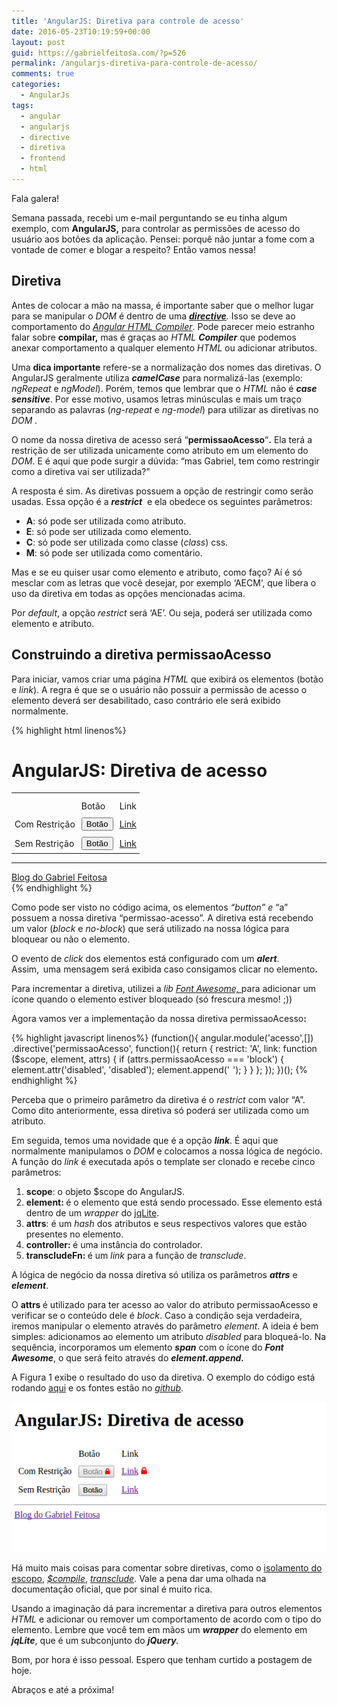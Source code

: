 ```yaml
---
title: 'AngularJS: Diretiva para controle de acesso'
date: 2016-05-23T10:19:59+00:00
layout: post
guid: https://gabrielfeitosa.com/?p=526
permalink: /angularjs-diretiva-para-controle-de-acesso/
comments: true
categories:
  - AngularJs
tags:
  - angular
  - angularjs
  - directive
  - diretiva
  - frontend
  - html
---
```

Fala galera!

Semana passada, recebi um e-mail perguntando se eu tinha algum exemplo, com **AngularJS,** para controlar as permissões de acesso do usuário aos botões da aplicação. Pensei: porquê não juntar a fome com a vontade de comer e blogar a respeito? Então vamos nessa!
<!--more-->

## Diretiva

Antes de colocar a mão na massa, é importante saber que o melhor lugar para se manipular o _DOM_ é dentro de uma _**<a href="https://docs.angularjs.org/guide/directive" target="_blank">directive</a>**._ Isso se deve ao comportamento do _<a href="https://docs.angularjs.org/guide/compiler" target="_blank">Angular HTML Compiler</a>_. Pode parecer meio estranho falar sobre **compilar,** mas é graças ao _HTML_ **_Compiler_** que podemos anexar comportamento a qualquer elemento _HTML_ ou adicionar atributos.

Uma **dica importante** refere-se a normalização dos nomes das diretivas. O AngularJS geralmente utiliza _**camelCase**_ para normalizá-las (exemplo: _ngRepeat_ e _ngModel_). Porém, temos que lembrar que o _HTML_ não é **_case sensitive_**. Por esse motivo, usamos letras minúsculas e mais um traço separando as palavras (_ng-repeat_ e _ng-model_) para utilizar as diretivas no _DOM ._ 

O nome da nossa diretiva de acesso será &#8220;**permissaoAcesso**&#8220;**.** Ela terá a restrição de ser utilizada unicamente como atributo em um elemento do _DOM_. E é aqui que pode surgir a dúvida: &#8220;mas Gabriel, tem como restringir como a diretiva vai ser utilizada?&#8221;

A resposta é sim. As diretivas possuem a opção de restringir como serão usadas. Essa opção é a **_restrict_**  e ela obedece os seguintes parâmetros:

* **A**: só pode ser utilizada como atributo.
* **E**: só pode ser utilizada como elemento.
* **C**: só pode ser utilizada como classe (_class_) css.
* **M**: só pode ser utilizada como comentário.

Mas e se eu quiser usar como elemento e atributo, como faço? Aí é só mesclar com as letras que você desejar, por exemplo &#8216;AECM&#8217;, que libera o uso da diretiva em todas as opções mencionadas acima.
  
Por <em>default</em>, a opção <em>restrict </em>será &#8216;AE&#8217;. Ou seja, poderá ser utilizada como elemento e atributo.

## Construindo a diretiva permissaoAcesso
 
Para iniciar, vamos criar uma página <em>HTML</em> que exibirá os elementos (botão e <em>link</em>). A regra é que se o usuário não possuir a permissão de acesso o elemento deverá ser desabilitado, caso contrário ele será exibido normalmente.

{% highlight html linenos%}
<!DOCTYPE html>
<html ng-app="acesso">
<head>
  <meta charset="utf-8" />
  <link rel="shortcut icon" type="image/x-icon" href="favicon.ico">
  <title>Blog do Gabriel Feitosa</title>
  <link rel="stylesheet" href="font-awesome/css/font-awesome.min.css">
  <style>
    .block {
        margin-left: 5px;
        color: red;
    }
    
    a[disabled] {
        pointer-events: none;
    }
    
    td {
        padding: 5px
    }
  </style>
</head>

<body>
  <h1>AngularJS: Diretiva de acesso</h1>
  <table>
    <th>
      <tr>
          <td></td>
          <td>Botão</td>
          <td>Link</td>
      </tr>
    </th>
    <tr>
      <td>Com Restrição</td>
      <td>
          <button permissao-acesso="block" onclick="alert('Ops, deu errado!')">Botão</button>
      </td>
      <td>
          <a href="" permissao-acesso="block" onclick="alert('Ops, deu errado!')">Link</a>
      </td>
    </tr>
    <tr>
      <td>Sem Restrição</td>
      <td>
        <button permissao-acesso="no-block" onclick="alert('Aeee \\o/, botão liberado!')">Botão</button>
      </td>
      <td>
        <a href="" permissao-acesso="no-block" onclick="alert('Aeee \\o/, link liberado!')">Link</a>
      </td>
    </tr>
  </table>

  <footer>
      <hr/>
      <a href="https://gabrielfeitosa.com"> Blog do Gabriel Feitosa</a>
  </footer>
  <script src="https://ajax.googleapis.com/ajax/libs/angularjs/1.5.5/angular.min.js"></script>
  <script src="js/app.js"></script>
</body>

</html>
{% endhighlight %}

Como pode ser visto no código acima, os elementos<em> &#8220;button&#8221; e </em>&#8220;a&#8221; possuem a nossa diretiva &#8220;permissao-acesso&#8221;. A diretiva está recebendo um valor (<em>block</em> e <em>no-block</em>) que será utilizado na nossa lógica para bloquear ou não o elemento.
  
O evento de <em>click</em> dos elementos está configurado com um <strong><em>alert</em></strong>. Assim,<strong> </strong><strong> </strong>uma mensagem será exibida caso consigamos clicar no elemento<strong>.</strong>

Para incrementar a diretiva, utilizei a <em>lib <a href="http://fontawesome.io/" target="_blank">Font Awesome, </a></em>para adicionar um ícone quando o elemento estiver bloqueado (só frescura mesmo! ;))

Agora vamos ver a implementação da nossa diretiva permissaoAcesso<strong>:</strong>
  
{% highlight javascript linenos%}
(function(){
  angular.module('acesso',[])
  .directive('permissaoAcesso', function(){
    return {
      restrict: 'A',
      link: function ($scope, element, attrs) {
        if (attrs.permissaoAcesso === 'block') {
            element.attr('disabled', 'disabled');
            element.append('<span class="block fa fa-lock"></span>');
        }
      }
    };
  });
})();
{% endhighlight %}

Perceba que o primeiro parâmetro da diretiva é o <em>restrict</em> com valor &#8220;A&#8221;. Como dito anteriormente, essa diretiva só poderá ser utilizada como um atributo.
  
Em seguida, temos uma novidade que é a opção <em><strong>link</strong></em>. É aqui que normalmente manipulamos o <em>DOM </em>e colocamos a nossa lógica de negócio. A função do <em>link </em>é executada após o template ser clonado e recebe cinco parâmetros:
 
<ol>
  <li>
    <strong>scope</strong>: o objeto $scope do AngularJS.
  </li>
  <li>
    <strong>element: </strong>é o elemento que está sendo processado. Esse elemento está dentro de um <em>wrapper </em>do <a href="https://docs.angularjs.org/api/ng/function/angular.element" target="_blank">jqLite</a>.
  </li>
  <li>
    <strong>attrs</strong>: é um <em>hash</em> dos atributos e seus respectivos valores que estão presentes no elemento.
  </li>
  <li>
    <strong>controller: </strong>é uma instância do controlador.
  </li>
  <li>
    <strong>transcludeFn: </strong>é um <em>link</em> para a função de <em>transclude</em>.
  </li>
</ol>
  
A lógica de negócio da nossa diretiva só utiliza os parâmetros <strong><em>attrs</em></strong> e <strong><em>element</em></strong>.
  
O <strong>attrs </strong>é utilizado para ter acesso ao valor do atributo permissaoAcesso e verificar se o conteúdo dele é <em>block</em>. Caso a condição seja verdadeira, iremos manipular o elemento através do parâmetro <em>element</em>. A ideia é bem simples: adicionamos ao elemento um atributo <em>disabled</em> para bloqueá-lo. Na sequência, incorporamos um elemento <em><strong>span</strong></em> com o ícone do <strong><em>Font Awesome</em></strong>, o que será feito através do <strong><em>element.append</em><em>.</em></strong>
  
A Figura 1 exibe o resultado do uso da diretiva. O exemplo do código está rodando <a href="https://gabrielfeitosa.com/exemplos/angularjs/diretiva_permissao_acesso/index.html" target="_blank">aqui</a> e os fontes estão no <em><a href="https://github.com/gabrielfeitosa/angularjs-directive-access" target="_blank">github</a></em>.

![Resultado do uso da diretiva](/img/resultado_diretiva_acesso.png)

Há muito mais coisas para comentar sobre diretivas, como o <a href="https://docs.angularjs.org/guide/directive#isolating-the-scope-of-a-directive" target="_blank">isolamento do escopo</a>, <a href="https://docs.angularjs.org/api/ng/service/$compile" target="_blank"><em>$compile</em></a>, <em><a href="https://docs.angularjs.org/guide/directive#creating-a-directive-that-wraps-other-elements" target="_blank">transclude</a></em>. Vale a pena dar uma olhada na documentação oficial, que por sinal é muito rica.
 
Usando a imaginação dá para incrementar a diretiva para outros elementos <em>HTML</em> e adicionar ou remover um comportamento de acordo com o tipo do elemento. Lembre que você tem em mãos um <strong><em>wrapper</em> </strong>do elemento em<strong><em> jqLite</em></strong>, que é um subconjunto do <em><strong>jQuery</strong>.</em>
  
Bom, por hora é isso pessoal. Espero que tenham curtido a postagem de hoje.

Abraços e até a próxima!